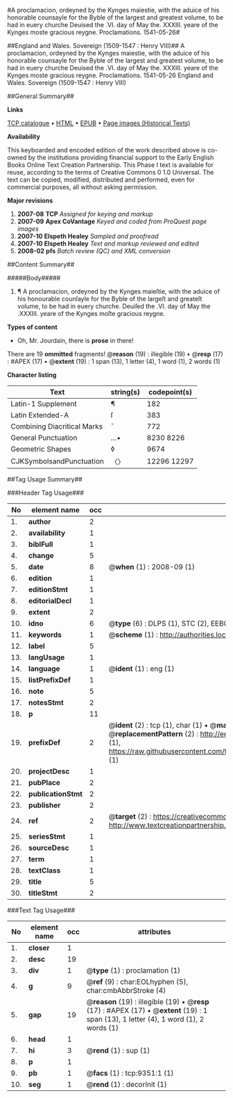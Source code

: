 #A proclamacion, ordeyned by the Kynges maiestie, with the aduice of his honorable counsayle for the Byble of the largest and greatest volume, to be had in euery churche Deuised the .VI. day of May the. XXXIII. yeare of the Kynges moste gracious reygne. Proclamations. 1541-05-26#

##England and Wales. Sovereign (1509-1547 : Henry VIII)##
A proclamacion, ordeyned by the Kynges maiestie, with the aduice of his honorable counsayle for the Byble of the largest and greatest volume, to be had in euery churche Deuised the .VI. day of May the. XXXIII. yeare of the Kynges moste gracious reygne.
Proclamations. 1541-05-26
England and Wales. Sovereign (1509-1547 : Henry VIII)

##General Summary##

**Links**

[TCP catalogue](http://www.ota.ox.ac.uk/tcp/)  • 
[HTML](http://tei.it.ox.ac.uk/tcp/Texts-HTML/free/A21/A21493.html)  • 
[EPUB](http://tei.it.ox.ac.uk/tcp/Texts-EPUB/free/A21/A21493.epub) • 
[Page images (Historical Texts)](https://data.historicaltexts.jisc.ac.uk/view?pubId=eebo-99844530e&pageId=eebo-99844530e-9351-1)

**Availability**

This keyboarded and encoded edition of the
	       work described above is co-owned by the institutions
	       providing financial support to the Early English Books
	       Online Text Creation Partnership. This Phase I text is
	       available for reuse, according to the terms of Creative
	       Commons 0 1.0 Universal. The text can be copied,
	       modified, distributed and performed, even for
	       commercial purposes, all without asking permission.

**Major revisions**

1. __2007-08__ __TCP__ *Assigned for keying and markup*
1. __2007-09__ __Apex CoVantage__ *Keyed and coded from ProQuest page images*
1. __2007-10__ __Elspeth Healey__ *Sampled and proofread*
1. __2007-10__ __Elspeth Healey__ *Text and markup reviewed and edited*
1. __2008-02__ __pfs__ *Batch review (QC) and XML conversion*

##Content Summary##

#####Body#####

1. ¶ A proclamacion, ordeyned by the Kynges maieſtie, with the aduice of his honourable counſayle for the Byble of the largeſt and greateſt volume, to be had in euery churche. Deuiſed the .VI. day of May the .XXXIII. yeare of the Kynges moſte gracious reygne.

**Types of content**

  * Oh, Mr. Jourdain, there is **prose** in there!

There are 19 **ommitted** fragments! 
 @__reason__ (19) : illegible (19)  •  @__resp__ (17) : #APEX (17)  •  @__extent__ (19) : 1 span (13), 1 letter (4), 1 word (1), 2 words (1)

**Character listing**


|Text|string(s)|codepoint(s)|
|---|---|---|
|Latin-1 Supplement|¶|182|
|Latin Extended-A|ſ|383|
|Combining             Diacritical Marks|̄|772|
|General Punctuation|…•|8230 8226|
|Geometric Shapes|◊|9674|
|CJKSymbolsandPunctuation|〈〉|12296 12297|

##Tag Usage Summary##

###Header Tag Usage###

|No|element name|occ|attributes|
|---|---|---|---|
|1.|__author__|2||
|2.|__availability__|1||
|3.|__biblFull__|1||
|4.|__change__|5||
|5.|__date__|8| @__when__ (1) : 2008-09 (1)|
|6.|__edition__|1||
|7.|__editionStmt__|1||
|8.|__editorialDecl__|1||
|9.|__extent__|2||
|10.|__idno__|6| @__type__ (6) : DLPS (1), STC (2), EEBO-CITATION (1), PROQUEST (1), VID (1)|
|11.|__keywords__|1| @__scheme__ (1) : http://authorities.loc.gov/ (1)|
|12.|__label__|5||
|13.|__langUsage__|1||
|14.|__language__|1| @__ident__ (1) : eng (1)|
|15.|__listPrefixDef__|1||
|16.|__note__|5||
|17.|__notesStmt__|2||
|18.|__p__|11||
|19.|__prefixDef__|2| @__ident__ (2) : tcp (1), char (1)  •  @__matchPattern__ (2) : ([0-9\-]+):([0-9IVX]+) (1), (.+) (1)  •  @__replacementPattern__ (2) : http://eebo.chadwyck.com/downloadtiff?vid=$1&page=$2 (1), https://raw.githubusercontent.com/textcreationpartnership/Texts/master/tcpchars.xml#$1 (1)|
|20.|__projectDesc__|1||
|21.|__pubPlace__|2||
|22.|__publicationStmt__|2||
|23.|__publisher__|2||
|24.|__ref__|2| @__target__ (2) : https://creativecommons.org/publicdomain/zero/1.0/ (1), http://www.textcreationpartnership.org/docs/. (1)|
|25.|__seriesStmt__|1||
|26.|__sourceDesc__|1||
|27.|__term__|1||
|28.|__textClass__|1||
|29.|__title__|5||
|30.|__titleStmt__|2||


###Text Tag Usage###

|No|element name|occ|attributes|
|---|---|---|---|
|1.|__closer__|1||
|2.|__desc__|19||
|3.|__div__|1| @__type__ (1) : proclamation (1)|
|4.|__g__|9| @__ref__ (9) : char:EOLhyphen (5), char:cmbAbbrStroke (4)|
|5.|__gap__|19| @__reason__ (19) : illegible (19)  •  @__resp__ (17) : #APEX (17)  •  @__extent__ (19) : 1 span (13), 1 letter (4), 1 word (1), 2 words (1)|
|6.|__head__|1||
|7.|__hi__|3| @__rend__ (1) : sup (1)|
|8.|__p__|1||
|9.|__pb__|1| @__facs__ (1) : tcp:9351:1 (1)|
|10.|__seg__|1| @__rend__ (1) : decorInit (1)|
